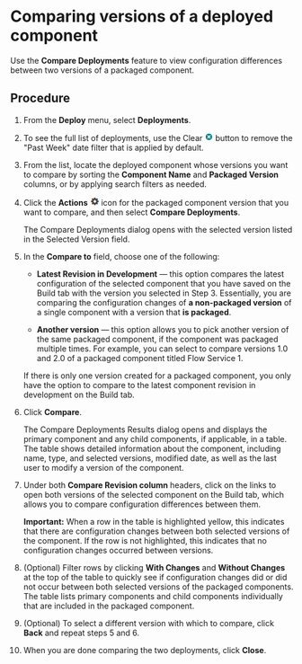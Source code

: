 # Comparing versions of a deployed component 

<head>
  <meta name="guidename" content="Integration"/>
  <meta name="context" content="GUID-3cc43f0b-6604-4e80-a3a5-06bf521461ba"/>
</head>


Use the **Compare Deployments** feature to view configuration differences between two versions of a packaged component.

## Procedure

1. From the **Deploy** menu, select **Deployments**.

2. To see the full list of deployments, use the Clear ![img-int-blue_circle_with_white_x](../Images/img-int-blue_circle_with_white_x_8a03d8b0-defd-4cfc-bcc1-b3d53392b78b.jpg) button to remove the "Past Week" date filter that is applied by default.

3. From the list, locate the deployed component whose versions you want to compare by sorting the **Component Name** and **Packaged Version** columns, or by applying search filters as needed.

4. Click the **Actions** ![img-int-black_gear](../Images/main-ic-gear-black-16_cdde83e4-a176-436a-86ca-1fe4937e3085.jpg) icon for the packaged component version that you want to compare, and then select **Compare Deployments**.

    The Compare Deployments dialog opens with the selected version listed in the Selected Version field.

5. In the **Compare to** field, choose one of the following:

    - **Latest Revision in Development** — this option compares the latest configuration of the selected component that you have saved on the Build tab with the version you selected in Step 3. Essentially, you are comparing the configuration changes of **a non-packaged version** of a single component with a version that **is packaged**.

    - **Another version** — this option allows you to pick another version of the same packaged component, if the component was packaged multiple times. For example, you can select to compare versions 1.0 and 2.0 of a packaged component titled Flow Service 1.

    If there is only one version created for a packaged component, you only have the option to compare to the latest component revision in development on the Build tab.

6. Click **Compare**.

    The Compare Deployments Results dialog opens and displays the primary component and any child components, if applicable, in a table. The table shows detailed information about the component, including name, type, and selected versions, modified date, as well as the last user to modify a version of the component.

7. Under both **Compare Revision column** headers, click on the links to open both versions of the selected component on the Build tab, which allows you to compare configuration differences between them.

    **Important:** When a row in the table is highlighted yellow, this indicates that there are configuration changes between both selected versions of the component. If the row is not highlighted, this indicates that no configuration changes occurred between versions.

8. (Optional) Filter rows by clicking **With Changes** and **Without Changes** at the top of the table to quickly see if configuration changes did or did not occur between both selected versions of the packaged components. The table lists primary components and child components individually that are included in the packaged component.

9. (Optional) To select a different version with which to compare, click **Back** and repeat steps 5 and 6.

10. When you are done comparing the two deployments, click **Close**.